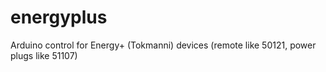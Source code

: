 # energyplus
Arduino control for Energy+ (Tokmanni) devices (remote like 50121, power plugs like 51107)
